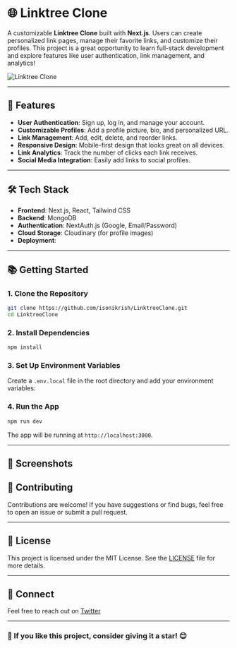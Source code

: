 # 🌐 Linktree Clone

A customizable **Linktree Clone** built with **Next.js**. Users can create personalized link pages, manage their favorite links, and customize their profiles. This project is a great opportunity to learn full-stack development and explore features like user authentication, link management, and analytics!

![Linktree Clone](https://via.placeholder.com/800x300?text=Project+Banner)

---

## 🚀 Features

- **User Authentication**: Sign up, log in, and manage your account.
- **Customizable Profiles**: Add a profile picture, bio, and personalized URL.
- **Link Management**: Add, edit, delete, and reorder links.
- **Responsive Design**: Mobile-first design that looks great on all devices.
- **Link Analytics**: Track the number of clicks each link receives.
- **Social Media Integration**: Easily add links to social profiles.

---

## 🛠️ Tech Stack

- **Frontend**: Next.js, React, Tailwind CSS
- **Backend**:  MongoDB
- **Authentication**: NextAuth.js (Google, Email/Password)
- **Cloud Storage**: Cloudinary (for profile images)
- **Deployment**: 

---

## 📚 Getting Started

### 1. Clone the Repository

```bash
git clone https://github.com/isonikrish/LinktreeClone.git
cd LinktreeClone
```

### 2. Install Dependencies

```bash
npm install
```

### 3. Set Up Environment Variables

Create a `.env.local` file in the root directory and add your environment variables:


### 4. Run the App

```bash
npm run dev
```

The app will be running at `http://localhost:3000`.

---

## 🎨 Screenshots



## 🤝 Contributing

Contributions are welcome! If you have suggestions or find bugs, feel free to open an issue or submit a pull request.

---

## 📄 License

This project is licensed under the MIT License. See the [LICENSE](LICENSE) file for more details.

---

## 👋 Connect

Feel free to reach out on [Twitter](https://x.com/isonikrish)

---

### 🌟 If you like this project, consider giving it a star! 😊
